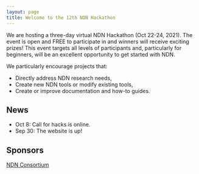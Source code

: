 ```yaml
---
layout: page
title: Welcome to the 12th NDN Hackathon
---
```


We are hosting a three-day virtual NDN Hackathon (Oct 22-24, 2021). The event is open and FREE to participate in and winners will receive exciting prizes! This event targets all levels of participants and, particularly for beginners, will be an excellent opportunity to get started with NDN.

<!--#### **Attendees: Please join via [Zoom](https://arizona.zoom.us/j/86129306505?pwd=VTZDMEhGQnU0TDZZZDR3K1hZRmpmZz09)**-->

We particularly encourage projects that:

 - Directly address NDN research needs,
 - Create new NDN tools or modify existing tools,
 - Create or improve documentation and how-to guides.


<!--## Call For Hacks

- Proposals should be submitted via [web form](https://docs.google.com/forms/d/e/1FAIpQLSfYe_kGUiosu01iMtbXPkMVgTYbMCXZgS-ZUaFx4IlKnun9-A/viewform).
- Click [here](http://12th-ndn-hackathon.named-data.net/cfh.html) for our "Call for Hacks".-->

<!--
## Hackathon Awards

- **Award**

  **Project**

  Authors

  <br />
-->

## News
- Oct 8: Call for hacks is online.
- Sep 30: The website is up!

## Sponsors

[NDN Consortium](https://named-data.net/consortium/)
